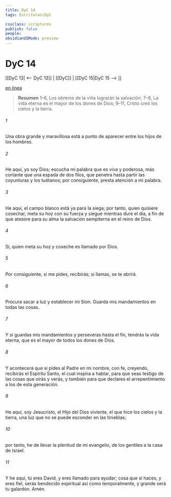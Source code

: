 ```yaml
---
title: DyC 14
tags: Escrituras\DyC

cssclass: scriptures
publish: false
people:
obsidianUIMode: preview
---
```


# DyC 14
[[DyC 13| <-- DyC 13]] | [[DyC]] | [[DyC 15|DyC 15 --> ]]

[en línea](https://churchofjesuschrist.org/study/scriptures/dc-testament/dc/14?lang=spa)

> __Resumen__
1–6, Los obreros de la viña lograrán la salvación; 7–8, La vida eterna es el mayor de los dones de Dios; 9–11, Cristo creó los cielos y la tierra.

###### 1 
Una obra grande y maravillosa está a punto de aparecer entre los hijos de los hombres.

###### 2 
He aquí, yo soy Dios; escucha mi palabra que es viva y poderosa, más cortante que una espada de dos filos, que penetra hasta partir las coyunturas y los tuétanos; por consiguiente, presta atención a mi palabra.

###### 3 
He aquí, el campo blanco está ya para la siega; por tanto, quien quisiere cosechar, meta su hoz con su fuerza y siegue mientras dure el día, a fin de que atesore para su alma la salvación sempiterna en el reino de Dios.

###### 4 
Sí, quien meta su hoz y coseche es llamado por Dios.

###### 5 
Por consiguiente, si me pides, recibirás; si llamas, se te abrirá.

###### 6 
Procura sacar a luz y establecer mi Sion. Guarda mis mandamientos en todas las cosas.

###### 7 
Y si guardas mis mandamientos y perseveras hasta el fin, tendrás la vida eterna, que es el mayor de todos los dones de Dios.

###### 8 
Y acontecerá que si pides al Padre en mi nombre, con fe, creyendo, recibirás el Espíritu Santo, el cual inspira a hablar, para que seas testigo de las cosas que oirás y verás, y también para que declares el arrepentimiento a los de esta generación.

###### 9 
He aquí, soy Jesucristo, el Hijo del Dios viviente, el que hice los cielos y la tierra, una luz que no se puede esconder en las tinieblas;

###### 10 
por tanto, he de llevar la plenitud de mi evangelio, de los gentiles a la casa de Israel.

###### 11 
Y he aquí, tú eres David, y eres llamado para ayudar; cosa que si haces, y eres fiel, serás bendecido espiritual así como temporalmente, y grande será tu galardón. Amén.


